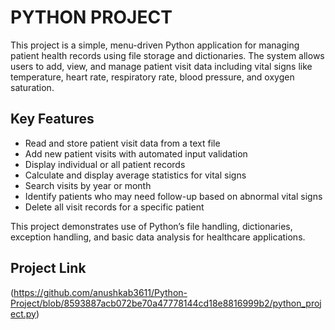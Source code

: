 # PYTHON PROJECT

This project is a simple, menu-driven Python application for managing patient health records using file storage and dictionaries. The system allows users to add, view, and manage patient visit data including vital signs like temperature, heart rate, respiratory rate, blood pressure, and oxygen saturation.

## Key Features

- Read and store patient visit data from a text file
- Add new patient visits with automated input validation
- Display individual or all patient records
- Calculate and display average statistics for vital signs
- Search visits by year or month
- Identify patients who may need follow-up based on abnormal vital signs
- Delete all visit records for a specific patient

This project demonstrates use of Python’s file handling, dictionaries, exception handling, and basic data analysis for healthcare applications.

## Project Link
(https://github.com/anushkab3611/Python-Project/blob/8593887acb072be70a47778144cd18e8816999b2/python_project.py)
